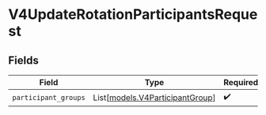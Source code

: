 # V4UpdateRotationParticipantsRequest


## Fields

| Field                                                              | Type                                                               | Required                                                           | Description                                                        |
| ------------------------------------------------------------------ | ------------------------------------------------------------------ | ------------------------------------------------------------------ | ------------------------------------------------------------------ |
| `participant_groups`                                               | List[[models.V4ParticipantGroup](../models/v4participantgroup.md)] | :heavy_check_mark:                                                 | N/A                                                                |